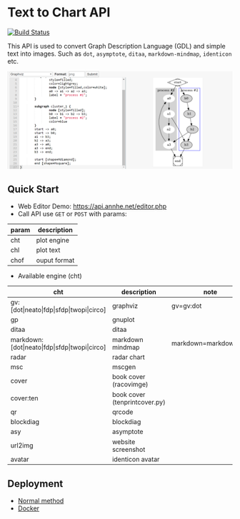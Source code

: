 # Text to Chart API
[![Build Status](https://ci.annhe.net/api/badges/annProg/chart/status.svg)](https://ci.annhe.net/annProg/chart)

This API is used to convert Graph Description Language (GDL) and simple text into images. Such as `dot`, `asymptote`, `ditaa`, `markdown-mindmap`, `identicon` etc.

![](static/text2img.png)

## Quick Start

- Web Editor Demo:  https://api.annhe.net/editor.php
- Call API use `GET` or `POST` with params:

| param | description |
| ---- | ---- |
| cht  | plot engine |
| chl  | plot text |
| chof | ouput format |

- Available engine (cht)

| cht | description | note | demo |
|----|----|--|--|
| gv:[dot\|neato\|fdp\|sfdp\|twopi\|circo] | graphviz| gv=gv:dot |[graphviz](docs/demo/graphviz.md) |
| gp  | gnuplot ||[gnuplot](docs/demo/gnuplot.md)|
| ditaa | ditaa ||[ditaa](docs/demo/ditaa.md)|
| markdown:[dot\|neato\|fdp\|sfdp\|twopi\|circo] | markdown mindmap |markdown=markdown:dot|[mindmap](docs/demo/mindmap.md) |
| radar | radar chart ||[radar](docs/demo/radar.md) |
| msc | mscgen ||[mscgen](docs/demo/mscgen.md) |
| cover | book cover (racovimge) ||[book cover](docs/demo/bookcover.md) |
| cover:ten | book cover (tenprintcover.py) ||[book cover](docs/demo/bookcover.md) |
| qr | qrcode ||[qrcode](docs/demo/qrcode.md) |
| blockdiag | blockdiag ||[blockdiag](docs/demo/blockdiag.md) |
| asy |asymptote ||[asymptote](docs/demo/asymptote.md) |
| url2img | website screenshot ||[url2img](docs/demo/url2img.md) |
| avatar | identicon avatar||[avatar](docs/demo/avatar.md) |


## Deployment

- [Normal method](docs/deploy.md)
- [Docker](docs/docker.md)